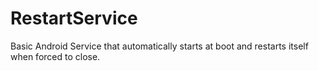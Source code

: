 # RestartService
Basic Android Service that automatically starts at boot and restarts itself when forced to close. 
